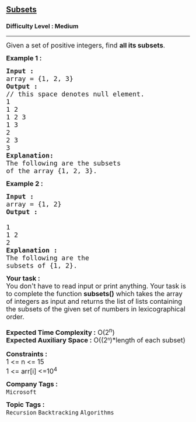 <h2><a href="https://www.geeksforgeeks.org/problems/subsets-1613027340/1?page=1&sprint=0ec03cea5d45f27194a614ac5db94f0c&sortBy=submissions">Subsets</a></h2><h3>Difficulty Level : Medium</h3><hr><div class="problems_problem_content__Xm_eO"><p><span style="font-size: 18px;">Given a set of positive integers, find <strong>all its subsets</strong>.</span></p>
<p><strong><span style="font-size: 18px;">Example 1 :</span></strong></p>
<pre><span style="font-size: 18px;"><strong>Input :</strong> </span>
<span style="font-size: 18px;">array = {1, 2, 3}</span>
<strong><span style="font-size: 18px;">Output :</span></strong>
<span style="font-size: 18px;">// this space denotes null element. 
1
1 2
1 2 3
1 3
2
2 3
3</span>
<strong><span style="font-size: 18px;">Explanation: </span></strong>
<span style="font-size: 18px;">The following are the subsets 
of the array {1, 2, 3}.</span></pre>
<p><strong><span style="font-size: 18px;">Example 2 :</span></strong></p>
<pre><strong><span style="font-size: 18px;">Input :</span></strong>
<span style="font-size: 18px;">array = {1, 2}</span>
<strong><span style="font-size: 18px;">Output :
</span></strong><span style="font-size: 18px;">
1 
1 2
2</span>
<strong><span style="font-size: 18px;">Explanation :</span></strong>
<span style="font-size: 18px;">The following are the 
subsets of {1, 2}.</span></pre>
<div><strong><span style="font-size: 18px;">Your task :</span></strong></div>
<div><span style="font-size: 18px;">You don't have to read input or print anything. Your task is to complete the function <strong>subsets()</strong> which takes the array of integers as input and returns the list of lists containing the subsets of the given set of numbers in lexicographical order.</span></div>
<div>&nbsp;</div>
<div><span style="font-size: 18px;"><strong>Expected Time Complexity :</strong> O(2<sup>n</sup>)</span></div>
<div><span style="font-size: 18px;"><strong>Expected Auxiliary Space :</strong> O((</span><span style="font-size: 18px;">2</span><sup>n</sup><span style="font-size: 18px;">)</span><span style="font-size: 18px;">*length of each subset)</span></div>
<div>&nbsp;</div>
<div><strong><span style="font-size: 18px;">Constraints :</span></strong></div>
<div><span style="font-size: 18px;">1 &lt;= n &lt;= 15</span></div>
<div><span style="font-size: 18px;">1 &lt;= arr[i] &lt;=10<sup>4</sup></span></div></div><p><span style=font-size:18px><strong>Company Tags : </strong><br><code>Microsoft</code>&nbsp;<br><p><span style=font-size:18px><strong>Topic Tags : </strong><br><code>Recursion</code>&nbsp;<code>Backtracking</code>&nbsp;<code>Algorithms</code>&nbsp;